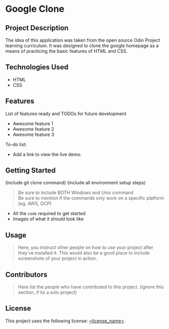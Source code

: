 # Google Clone

## Project Description

The idea of this application was taken from the open source Odin Project learning curriculum. It was designed to clone the google homepage as a means of practicing the basic features
of HTML and CSS.

## Technologies Used

* HTML
* CSS

## Features

List of features ready and TODOs for future development
* Awesome feature 1
* Awesome feature 2
* Awesome feature 3

To-do list:
* Add a link to view the live demo.

## Getting Started
   
(include git clone command)
(include all environment setup steps)

> Be sure to include BOTH Windows and Unix command  
> Be sure to mention if the commands only work on a specific platform (eg. AWS, GCP)

- All the `code` required to get started
- Images of what it should look like

## Usage

> Here, you instruct other people on how to use your project after they’ve installed it. This would also be a good place to include screenshots of your project in action.

## Contributors

> Here list the people who have contributed to this project. (ignore this section, if its a solo project)

## License

This project uses the following license: [<license_name>](<link>).
